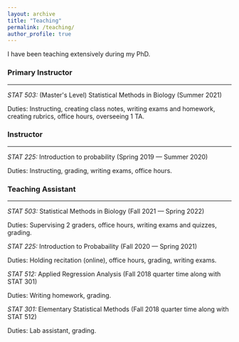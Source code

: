 ```yaml
---
layout: archive
title: "Teaching"
permalink: /teaching/
author_profile: true
---
```


I have been teaching extensively during my PhD.

### Primary Instructor
---

_STAT 503:_ (Master's Level) Statistical Methods in Biology (Summer 2021)

Duties: Instructing, creating class notes, writing exams and homework, creating rubrics, office hours, overseeing 1 TA.

### Instructor
---

_STAT 225:_ Introduction to probability (Spring 2019 — Summer 2020)

Duties: Instructing, grading, writing exams, office hours.

### Teaching Assistant
---

_STAT 503:_ Statistical Methods in Biology (Fall 2021 — Spring 2022)

Duties: Supervising 2 graders, office hours, writing exams and quizzes, grading.

_STAT 225:_ Introduction to Probabaility (Fall 2020 — Spring 2021)

Duties: Holding recitation (online), office hours, grading, writing exams.

_STAT 512:_ Applied Regression Analysis (Fall 2018 quarter time along with STAT 301)

Duties: Writing homework, grading.

_STAT 301:_ Elementary Statistical Methods (Fall 2018 quarter time along with STAT 512)

Duties: Lab assistant, grading.

